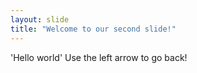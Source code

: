 ```yaml
---
layout: slide
title: "Welcome to our second slide!"
---
```

'Hello world'
Use the left arrow to go back!
